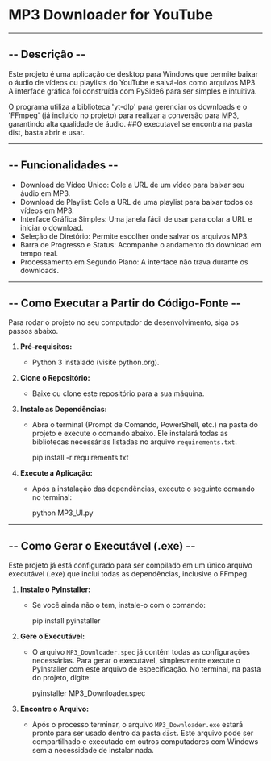 # MP3 Downloader for YouTube


----------------
-- Descrição --
----------------

Este projeto é uma aplicação de desktop para Windows que permite baixar o áudio de vídeos ou playlists do YouTube e salvá-los como arquivos MP3. A interface gráfica foi construída com PySide6 para ser simples e intuitiva.

O programa utiliza a biblioteca 'yt-dlp' para gerenciar os downloads e o 'FFmpeg' (já incluído no projeto) para realizar a conversão para MP3, garantindo alta qualidade de áudio. ##O executavel se encontra na pasta dist, basta abrir e usar.

--------------------
-- Funcionalidades --
--------------------

- Download de Vídeo Único: Cole a URL de um vídeo para baixar seu áudio em MP3.
- Download de Playlist: Cole a URL de uma playlist para baixar todos os vídeos em MP3.
- Interface Gráfica Simples: Uma janela fácil de usar para colar a URL e iniciar o download.
- Seleção de Diretório: Permite escolher onde salvar os arquivos MP3.
- Barra de Progresso e Status: Acompanhe o andamento do download em tempo real.
- Processamento em Segundo Plano: A interface não trava durante os downloads.


------------------------------------------
-- Como Executar a Partir do Código-Fonte --
------------------------------------------

Para rodar o projeto no seu computador de desenvolvimento, siga os passos abaixo.

1.  **Pré-requisitos:**
    - Python 3 instalado (visite python.org).

2.  **Clone o Repositório:**
    - Baixe ou clone este repositório para a sua máquina.

3.  **Instale as Dependências:**
    - Abra o terminal (Prompt de Comando, PowerShell, etc.) na pasta do projeto e execute o comando abaixo. Ele instalará todas as bibliotecas necessárias listadas no arquivo `requirements.txt`.

      pip install -r requirements.txt

4.  **Execute a Aplicação:**
    - Após a instalação das dependências, execute o seguinte comando no terminal:

      python MP3_UI.py


-----------------------------------
-- Como Gerar o Executável (.exe) --
-----------------------------------

Este projeto já está configurado para ser compilado em um único arquivo executável (.exe) que inclui todas as dependências, inclusive o FFmpeg.

1.  **Instale o PyInstaller:**
    - Se você ainda não o tem, instale-o com o comando:

      pip install pyinstaller

2.  **Gere o Executável:**
    - O arquivo `MP3_Downloader.spec` já contém todas as configurações necessárias. Para gerar o executável, simplesmente execute o PyInstaller com este arquivo de especificação. No terminal, na pasta do projeto, digite:

      pyinstaller MP3_Downloader.spec

3.  **Encontre o Arquivo:**
    - Após o processo terminar, o arquivo `MP3_Downloader.exe` estará pronto para ser usado dentro da pasta `dist`. Este arquivo pode ser compartilhado e executado em outros computadores com Windows sem a necessidade de instalar nada.
